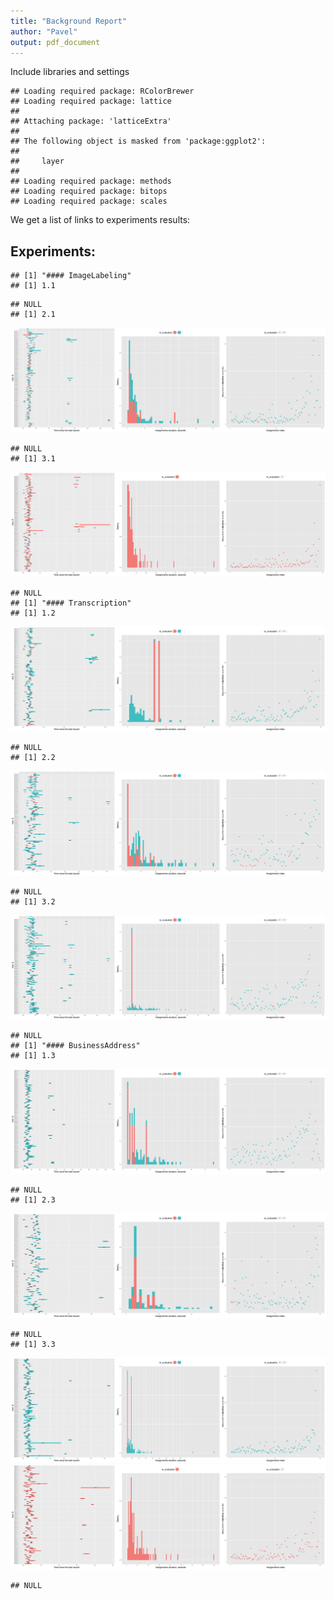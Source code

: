 ```yaml
---
title: "Background Report"
author: "Pavel"
output: pdf_document
---
```


Include libraries and settings


```
## Loading required package: RColorBrewer
## Loading required package: lattice
## 
## Attaching package: 'latticeExtra'
## 
## The following object is masked from 'package:ggplot2':
## 
##     layer
## 
## Loading required package: methods
## Loading required package: bitops
## Loading required package: scales
```

We get a list of links to experiments results:



## Experiments:


```
## [1] "#### ImageLabeling"
## [1] 1.1
```

```
## NULL
## [1] 2.1
```

![plot of chunk unnamed-chunk-3](figure/unnamed-chunk-3-1.png) 

```
## NULL
## [1] 3.1
```

![plot of chunk unnamed-chunk-3](figure/unnamed-chunk-3-2.png) 

```
## NULL
## [1] "#### Transcription"
## [1] 1.2
```

![plot of chunk unnamed-chunk-3](figure/unnamed-chunk-3-3.png) 

```
## NULL
## [1] 2.2
```

![plot of chunk unnamed-chunk-3](figure/unnamed-chunk-3-4.png) 

```
## NULL
## [1] 3.2
```

![plot of chunk unnamed-chunk-3](figure/unnamed-chunk-3-5.png) 

```
## NULL
## [1] "#### BusinessAddress"
## [1] 1.3
```

![plot of chunk unnamed-chunk-3](figure/unnamed-chunk-3-6.png) 

```
## NULL
## [1] 2.3
```

![plot of chunk unnamed-chunk-3](figure/unnamed-chunk-3-7.png) 

```
## NULL
## [1] 3.3
```

![plot of chunk unnamed-chunk-3](figure/unnamed-chunk-3-8.png) ![plot of chunk unnamed-chunk-3](figure/unnamed-chunk-3-9.png) 

```
## NULL
```

